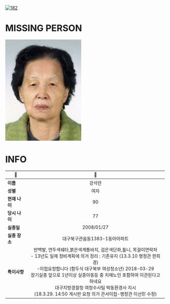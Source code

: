 [![182](https://img.shields.io/badge/%EC%8B%A4%EC%A2%85%EC%8B%A0%EA%B3%A0%EB%8A%94%20%EA%B5%AD%EB%B2%88%EC%97%86%EC%9D%B4-182-blue)](http://safe182.go.kr/index.do)

# MISSING PERSON

<img src="./missing_person.jpg">

# INFO

|🔑|💎|
|--|:--:|
|**이름**|강석란|
|**성별**|여자|
|**현재 나이**|90|
|**당시 나이**|77|
|**실종일**|2008/01/27|
|**실종 장소**|대구북구관음동1383-1동아아파트|
|**특이사항**|반백발, 연두색쉐타,붉은색계통바지, 검은색단화,틀니, 목걸이연락처</br>- 13년도 일제 정비계획에 의거 정리 : 기존유지  (13.3.10 행정관 한희경)</br>-이첩요청합니다 (함두식 대구북부 여성청소년) 2018-03-29 </br>장기실종 앞으로 1년이상 실종아동등 중 치매노인 포함하여 이관된다고 하네요</br>대구지방경찰청 여청수사팀 박동환경사 지시 </br>(18.3.29. 14:50 게시판 요청 의거 관서이첩-행정관 이선민 수정)|
